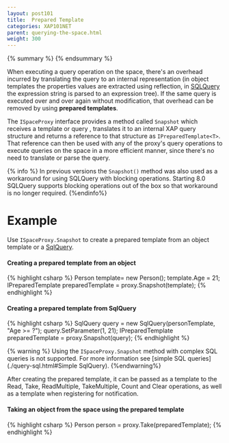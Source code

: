 ```yaml
---
layout: post101
title:  Prepared Template
categories: XAP101NET
parent: querying-the-space.html
weight: 300
---
```


{% summary %} {% endsummary %}

When executing a query operation on the space, there's an overhead incurred by translating the query to an internal representation (in object templates the properties values are extracted using reflection, in [SQLQuery](./query-sql.html) the expression string is parsed to an expression tree). If the same query is executed over and over again without modification, that overhead can be removed by using **prepared templates**.

The `ISpaceProxy` interface provides a method called `Snapshot` which receives a template or query , translates it to an internal XAP query structure and returns a reference to that structure as `IPreparedTemplate<T>`. That reference can then be used with any of the proxy's query operations to execute queries on the space in a more efficient manner, since there's no need to translate or parse the query.

{% info %}
In previous versions the `Snapshot()` method was also used as a workaround for using SQLQuery with blocking operations. Starting 8.0 SQLQuery supports blocking operations out of the box so that workaround is no longer required.
{%endinfo%}

# Example

Use `ISpaceProxy.Snapshot` to create a prepared template from an object template or a [SqlQuery](./query-sql.html).

#### Creating a prepared template from an object

{% highlight csharp %}
    Person template= new Person();
    template.Age = 21;
    IPreparedTemplate<Person> preparedTemplate = proxy.Snapshot(template);
{% endhighlight %}

#### Creating a prepared template from SqlQuery

{% highlight csharp %}
    SqlQuery<Person> query = new SqlQuery<Person>(personTemplate, "Age >= ?");
    query.SetParameter(1, 21);
    IPreparedTemplate<Person> preparedTemplate = proxy.Snapshot(query);
{% endhighlight %}

{% warning %}
Using the `ISpaceProxy.Snapshot` method with complex SQL queries is not supported. For more information see [simple SQL queries](./query-sql.html#Simple SqlQuery).
{%endwarning%}

After creating the prepared template, it can be passed as a template to the Read, Take, ReadMultiple, TakeMultiple, Count and Clear operations, as well as a template when registering for notification.

#### Taking an object from the space using the prepared template

{% highlight csharp %}
    Person person = proxy.Take(preparedTemplate);
{% endhighlight %}


